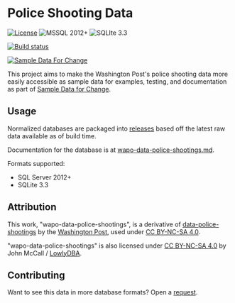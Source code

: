 # Police Shooting Data

[![License](https://img.shields.io/badge/license-CC%20BY--NC--SA%204.0-blue)](LICENSE)
![MSSQL 2012+](https://img.shields.io/static/v1?label=MSSQL&message=2012%2b&color=blue&logo=microsoft-sql-server)
![SQLIte 3.3](https://img.shields.io/badge/SQLite-3.3-blue?logo=SQLite)

[![Build status](https://ci.appveyor.com/api/projects/status/587hgxuicblhqa94?svg=true)](https://ci.appveyor.com/project/LowlyDBA/wapo-data-police-shootings)

[![Sample Data For Change](https://img.shields.io/badge/Sample%20Data%20For%20Change-%E2%9D%A4-red)][sdfc]

This project aims to make the Washington Post's police shooting data more easily
accessible as sample data for examples, testing, and documentation as part of
[Sample Data for Change][sdfc].

## Usage

Normalized databases are packaged into [releases](https://github.com/SampleDataForChange/wapo-data-police-shootings/releases) based off the latest raw data
available as of build time.

Documentation for the database is at [wapo-data-police-shootings.md](wapo-data-police-shootings.md).

Formats supported:

* SQL Server 2012+
* SQLite 3.3

## Attribution

This work, "wapo-data-police-shootings", is a derivative of
[data-police-shootings][ps-github]
by the [Washington Post][wapo], used under [CC BY-NC-SA 4.0][license].

"wapo-data-police-shootings" is also licensed under [CC BY-NC-SA 4.0][license]
by John McCall / [LowlyDBA][lowlydba].

## Contributing

Want to see this data in more database formats? Open a [request][request].

[license]: https://creativecommons.org/licenses/by-nc-sa/4.0/
[lowlydba]: https://github.com/LowlyDBA
[ps-github]: https://github.com/washingtonpost/data-police-shootings
[request]: https://github.com/SampleDataForChange/wapo-data-police-shootings/issues
[sdfc]: https://github.com/SampleDataForChange
[wapo]: https://github.com/washingtonpost
